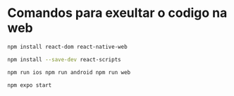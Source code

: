 # Comandos para exeultar o codigo na web

``` bash
npm install react-dom react-native-web
```
``` bash
npm install --save-dev react-scripts
```
``` bash
npm run ios npm run android npm run web
```
``` bash
npm expo start
```

